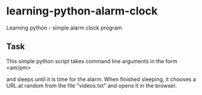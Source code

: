 # learning-python-alarm-clock
Learning python - simple alarm clock program

## Task
This simple python script takes command line arguments in the form
<hour> <minute> <am/pm>

and sleeps until it is time for the alarm. When finished sleeping,
it chooses a URL at random from the file "videos.txt" and opens it
in the browser.